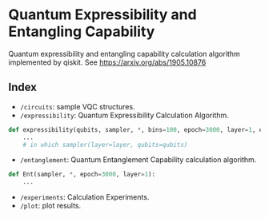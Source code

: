 # Quantum Expressibility and Entangling Capability

Quantum expressibility and entangling capability calculation algorithm implemented by qiskit. See https://arxiv.org/abs/1905.10876

## Index

+ `/circuits`: sample VQC structures.
+ `/expressibility`: Quantum Expressibility Calculation Algorithm.

```python
def expressibility(qubits, sampler, *, bins=100, epoch=3000, layer=1, encode=False, return_detail=False):
    ...
    # in which sampler(layer=layer, qubits=qubits)
```

+ `/entanglement`: Quantum Entanglement Capability calculation algorithm.

```python
def Ent(sampler, *, epoch=3000, layer=1):
    ...
```

+ `/experiments`: Calculation Experiments.
+ `/plot`: plot results.